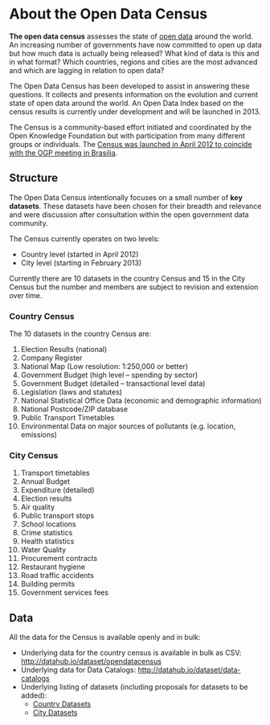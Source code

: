 <div class="page-header">
  <h1>About the Open Data Census</h1>
</div>

**The open data census** assesses the state of <a href="http://okfn.org/opendata/">open data</a> around the world. An increasing number of governments have now committed to open up data but how much data is actually being released? What kind of data is this and in what format? Which countries, regions and cities are the most advanced and which are lagging in relation to open data?

The Open Data Census has been developed to assist in answering these questions. It collects and presents information on the evolution and current state of open data around the world. An Open Data Index based on the census results is currently under development and will be launched in 2013.

The Census is a community-based effort initiated and coordinated by the Open Knowledge Foundation but with participation from many different groups or individuals. The [Census was launched in April 2012 to coincide with the OGP meeting in Brasilia](http://blog.okfn.org/2012/04/17/launching-the-open-data-census-2012/).

## Structure

The Open Data Census intentionally focuses on a small number of **key datasets**. These datasets have been chosen for their breadth and relevance and were discussion after consultation within the open government data community.

The Census currently operates on two levels:

* Country level (started in April 2012)
* City level (starting in February 2013)

Currently there are 10 datasets in the country Census and 15 in the City Census but the number and members are subject to revision and extension over time.

<a name="country" id="country"> </a>

### Country Census

The 10 datasets in the country Census are:

1. Election Results (national)
2. Company Register
3. National Map (Low resolution: 1:250,000 or better)
4. Government Budget (high level – spending by sector)
5. Government Budget (detailed – transactional level data)
6. Legislation (laws and statutes)
7. National Statistical Office Data (economic and demographic information)
8. National Postcode/ZIP database
9. Public Transport Timetables
10. Environmental Data on major sources of pollutants (e.g. location, emissions)

### City Census

1. Transport timetables
2. Annual Budget
3. Expenditure (detailed)
4. Election results
5. Air quality
6. Public transport stops
7. School locations
8. Crime statistics
9. Health statistics
10. Water Quality
11. Procurement contracts
12. Restaurant hygiene
13. Road traffic accidents
14. Building permits
15. Government services fees

<a name="data" id="data"> </a>

## Data

All the data for the Census is available openly and in bulk:

* Underlying data for the country census is available in bulk as CSV: <http://datahub.io/dataset/opendatacensus>
* Underlying data for Data Catalogs: <http://datahub.io/dataset/data-catalogs>
* Underlying listing of datasets (including proposals for datasets to be added):
  * [Country Datasets](https://docs.google.com/a/okfn.org/spreadsheet/ccc?key=0Aon3JiuouxLUdEVHQ0c4RGlRWm9Gak54NGV0UlpfOGc#gid=0)
  * [City Datasets](https://docs.google.com/a/okfn.org/spreadsheet/ccc?key=0Aon3JiuouxLUdEVHQ0c4RGlRWm9Gak54NGV0UlpfOGc#gid=0)

